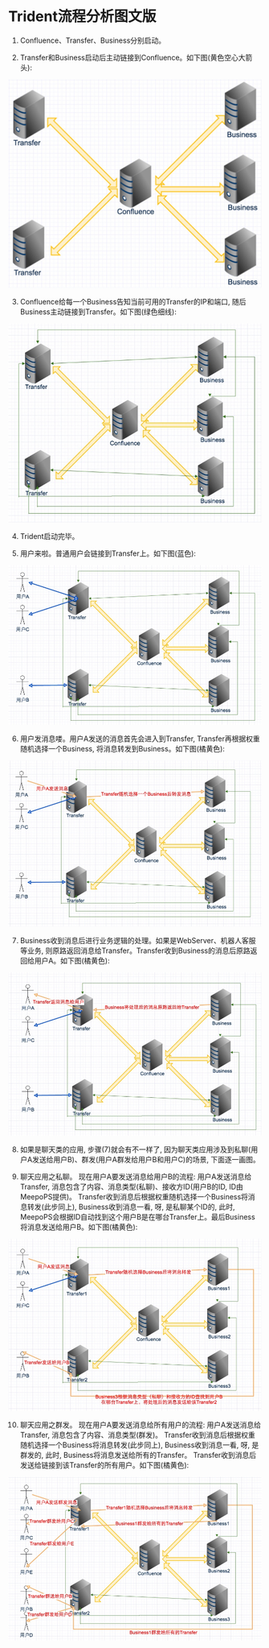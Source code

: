 # Trident流程分析图文版

1. Confluence、Transfer、Business分别启动。

2. Transfer和Business启动后主动链接到Confluence。如下图(黄色空心大箭头):

![Transfer和Business链接到Confluence](Image/2-1.png?raw=true "Transfer和Business链接到Confluence")

3. Confluence给每一个Business告知当前可用的Transfer的IP和端口, 随后Business主动链接到Transfer。如下图(绿色细线):

![Transfer和Business两两互联](Image/2-2.png?raw=true "Transfer和Business两两互联")

4. Trident启动完毕。

5. 用户来啦。普通用户会链接到Transfer上。如下图(蓝色):

![用户来啦](Image/2-3.png?raw=true "用户来啦")

6. 用户发消息喽。用户A发送的消息首先会进入到Transfer, Transfer再根据权重随机选择一个Business, 将消息转发到Business。如下图(橘黄色):

![用户发消息喽](Image/2-4.png?raw=true "用户发消息喽")

7. Business收到消息后进行业务逻辑的处理。如果是WebServer、机器人客服等业务, 则原路返回消息给Transfer。Transfer收到Business的消息后原路返回给用户A。如下图(橘黄色):

![Business返回](Image/2-5.png?raw=true "Business返回")

8. 如果是聊天类的应用, 步骤(7)就会有不一样了, 因为聊天类应用涉及到私聊(用户A发送给用户B)、群发(用户A群发给用户B和用户C)的场景, 下面逐一画图。

9. 聊天应用之私聊。 现在用户A要发送消息给用户B的流程: 用户A发送消息给Transfer, 消息包含了内容、消息类型(私聊)、接收方ID(用户B的ID, ID由MeepoPS提供)。
    Transfer收到消息后根据权重随机选择一个Business将消息转发(此步同上), Business收到消息一看, 呀, 是私聊某个ID的, 此时, MeepoPS会根据ID自动找到这个用户B是在哪台Transfer上。最后Business将消息发送给用户B。如下图(橘黄色):

![聊天应用之私聊](Image/2-6.png?raw=true "聊天应用之私聊")

10. 聊天应用之群发。 现在用户A要发送消息给所有用户的流程: 用户A发送消息给Transfer, 消息包含了内容、消息类型(群发)。
    Transfer收到消息后根据权重随机选择一个Business将消息转发(此步同上), Business收到消息一看, 呀, 是群发的, 此时, Business将消息发送给所有的Transfer。
    Transfer收到消息后发送给链接到该Transfer的所有用户。如下图(橘黄色):

![聊天应用之群发](Image/2-7.png?raw=true "聊天应用之群发")